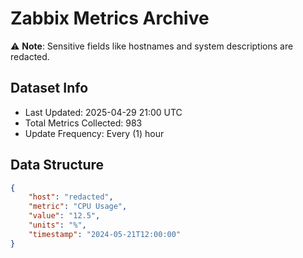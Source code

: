 # Zabbix Metrics Archive

⚠️ **Note**: Sensitive fields like hostnames and system descriptions are redacted.

## Dataset Info
- Last Updated: 2025-04-29 21:00 UTC
- Total Metrics Collected: 983
- Update Frequency: Every (1) hour

## Data Structure
```json
{
    "host": "redacted",
    "metric": "CPU Usage",
    "value": "12.5",
    "units": "%",
    "timestamp": "2024-05-21T12:00:00"
}
```
